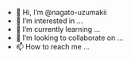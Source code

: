 - 👋 Hi, I’m @nagato-uzumakii
- 👀 I’m interested in ...
- 🌱 I’m currently learning ...
- 💞️ I’m looking to collaborate on ...
- 📫 How to reach me ...

<!---
nagato-uzumakii/nagato-uzumakii is a ✨ special ✨ repository because its `README.md` (this file) appears on your GitHub profile.
You can click the Preview link to take a look at your changes.
--->
